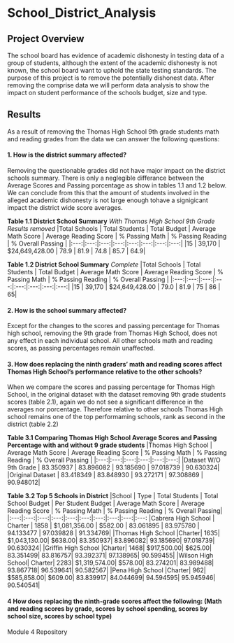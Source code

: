 # School_District_Analysis
## Project Overview

The school board has evidence of academic dishonesty in testing data of a group of students, although the extent of the academic dishonesty is not known, the school board want to uphold the state testing standards. The purpose of this project is to remove the potentially dishonest data. After removing the comprise data we will perform data analysis to show the impact on student performance of the schools budget, size and type.


## Results

As a result of removing the Thomas High School 9th grade students math and reading grades from the data we can answer the following questions:

#### 1. **How is the district summary affected?**

Removing the questionable grades did not have major impact on the district schools summary. There is only a neglegible differance between the Average Scores and Passing porcentage as show in tables 1.1 and 1.2 below. We can conclude from this that the amount of students involved in the alleged academic dishonesty is not large enough tohave a signigicant impact the district wide score averages.


**Table 1.1 District School Summary** *With Thomas High School 9th Grade Results removed*
|Total Schools |	Total Students |	Total Budget |	Average Math Score |	Average Reading Score |	% Passing Math |	% Passing Reading |	% Overall Passing |
|:---:|:---:|:---:|:---:|:---:|:---:|:---:|:---:|
|15 |	39,170 |	$24,649,428.00 |	78.9 |	81.9 |	74.8 |	85.7 |	64.9|

**Table 1.2 District School Summary** *Complete*
|Total Schools |	Total Students |	Total Budget |	Average Math Score |	Average Reading Score |	% Passing Math |	% Passing Reading |	% Overall Passing |
|:---:|:---:|:---:|:---:|:---:|:---:|:---:|:---:|
|15 |	39,170 |	$24,649,428.00 |	79.0 |	81.9 |	75 |	86 |	65|


#### 2. **How is the school summary affected?**

Except for the changes to the scores and passing percentage for Thomas high school, removing the 9th grade from Thomas High School, does not any effect in each individual school. All other schools math and reading scores, as passing percentages remain unaffected.

#### 3. **How does replacing the ninth graders’ math and reading scores affect Thomas High School’s performance relative to the other schools?**

When we compare the scores and passing percentage for Thomas High School, in the original dataset with the dataset removing 9th grade students scores (table 2.1), again we do not see a significant difference in the averages nor porcentage. Therefore relative to other schools Thomas High school remains one of the top performaming schools, rank as second in the district (table 2.2)

**Table 3.1 Comparing Thomas High School Average Scores and Passing Percentage with and without 9 grade students**
|Thomas High School | Average Math Score |	Average Reading Score |	% Passing Math |	% Passing Reading |	% Overall Passing |
|:---:|:---:|:---:|:---:|:---:|:---:|
|Dataset W/O 9th Grade |	83.350937 |	83.896082 |	93.185690 |	97.018739 |	90.630324|
|Original Dataset |	83.418349 |	83.848930 |	93.272171 |	97.308869 |	90.948012|


**Table 3.2 Top 5 Schools in District**
|School | Type |	Total Students |	Total School Budget |	Per Student Budget |	Average Math Score |	Average Reading Score |	% Passing Math |	% Passing Reading |	% Overall Passing|
|:---:|:---:|:---:|:---:|:---:|:---:|:---:|:---:|:---:|:---:
|Cabrera High School |	Charter |	1858 |	$1,081,356.00 | 	$582.00 |	83.061895 |	83.975780 |	94.133477 |	97.039828 |	91.334769|
|Thomas High School	|Charter|	1635|	$1,043,130.00|	$638.00|	83.350937|	83.896082|	93.185690|	97.018739|	90.630324|
|Griffin High School	|Charter|	1468|	$917,500.00|	$625.00|	83.351499|	83.816757|	93.392371|	97.138965|	90.599455|
|Wilson High School|	Charter|	2283|	$1,319,574.00|	$578.00|	83.274201|	83.989488|	93.867718|	96.539641|	90.582567|
|Pena High School	|Charter|	962|	$585,858.00|	$609.00|	83.839917|	84.044699|	94.594595|	95.945946|	90.540541|



#### 4 **How does replacing the ninth-grade scores affect the following: (Math and reading scores by grade, scores by school spending, scores by school size, scores by school type)**






Module 4 Repository
